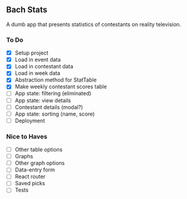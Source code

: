 ## Bach Stats
A dumb app that presents statistics of contestants on reality television.

### To Do
- [x] Setup project
- [x] Load in event data
- [x] Load in contestant data
- [x] Load in week data
- [x] Abstraction method for StatTable
- [x] Make weekly contestant scores table
- [ ] App state: filtering (eliminated)
- [ ] App state: view details
- [ ] Contestant details (modal?)
- [ ] App state: sorting (name, score)
- [ ] Deployment

### Nice to Haves
- [ ] Other table options
- [ ] Graphs
- [ ] Other graph options
- [ ] Data-entry form
- [ ] React router
- [ ] Saved picks
- [ ] Tests
